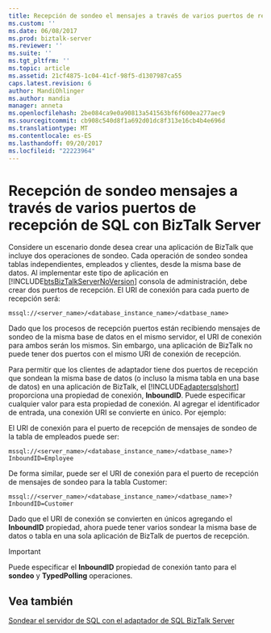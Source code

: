 ```yaml
---
title: Recepción de sondeo el mensajes a través de varios puertos de recepción de SQL con BizTalk Server | Documentos de Microsoft
ms.custom: ''
ms.date: 06/08/2017
ms.prod: biztalk-server
ms.reviewer: ''
ms.suite: ''
ms.tgt_pltfrm: ''
ms.topic: article
ms.assetid: 21cf4875-1c04-41cf-98f5-d1307987ca55
caps.latest.revision: 6
author: MandiOhlinger
ms.author: mandia
manager: anneta
ms.openlocfilehash: 2be084ca9e0a90813a541563bf6f600ea277aec9
ms.sourcegitcommit: cb908c540d8f1a692d01dc8f313e16cb4b4e696d
ms.translationtype: MT
ms.contentlocale: es-ES
ms.lasthandoff: 09/20/2017
ms.locfileid: "22223964"
---
```

# <a name="receive-polling-messages-across-multiple-receive-ports-from-sql-using-biztalk-server"></a>Recepción de sondeo mensajes a través de varios puertos de recepción de SQL con BizTalk Server
Considere un escenario donde desea crear una aplicación de BizTalk que incluye dos operaciones de sondeo. Cada operación de sondeo sondea tablas independientes, empleados y clientes, desde la misma base de datos. Al implementar este tipo de aplicación en [!INCLUDE[btsBizTalkServerNoVersion](../../includes/btsbiztalkservernoversion-md.md)] consola de administración, debe crear dos puertos de recepción. El URI de conexión para cada puerto de recepción será:  
  
```  
mssql://<server_name>/<database_instance_name>/<datbase_name>  
```  
  
 Dado que los procesos de recepción puertos están recibiendo mensajes de sondeo de la misma base de datos en el mismo servidor, el URI de conexión para ambos serán los mismos. Sin embargo, una aplicación de BizTalk no puede tener dos puertos con el mismo URI de conexión de recepción.  
  
 Para permitir que los clientes de adaptador tiene dos puertos de recepción que sondean la misma base de datos (o incluso la misma tabla en una base de datos) en una aplicación de BizTalk, el [!INCLUDE[adaptersqlshort](../../includes/adaptersqlshort-md.md)] proporciona una propiedad de conexión, **InboundID**. Puede especificar cualquier valor para esta propiedad de conexión. Al agregar el identificador de entrada, una conexión URI se convierte en único. Por ejemplo:  
  
 El URI de conexión para el puerto de recepción de mensajes de sondeo de la tabla de empleados puede ser:  
  
```  
mssql://<server_name>/<database_instance_name>/<datbase_name>?InboundID=Employee  
```  
  
 De forma similar, puede ser el URI de conexión para el puerto de recepción de mensajes de sondeo para la tabla Customer:  
  
```  
mssql://<server_name>/<database_instance_name>/<datbase_name>?InboundID=Customer  
```  
  
 Dado que el URI de conexión se convierten en únicos agregando el **InboundID** propiedad, ahora puede tener varios sondear la misma base de datos o tabla en una sola aplicación de BizTalk de puertos de recepción.  
  
> [!IMPORTANT]
>  Puede especificar el **InboundID** propiedad de conexión tanto para el **sondeo** y **TypedPolling** operaciones.  
  
## <a name="see-also"></a>Vea también  
 [Sondear el servidor de SQL con el adaptador de SQL BizTalk Server](../../adapters-and-accelerators/adapter-sql/poll-sql-server-using-the-sql-adapter-with-biztalk-server.md)